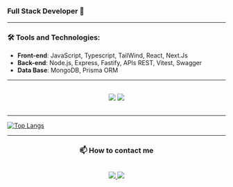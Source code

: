### Full Stack Developer 🚀

---

### 🛠 Tools and Technologies:
- **Front-end**: JavaScript, Typescript, TailWind, React, Next.Js
- **Back-end**: Node.js, Express, Fastify, APIs REST, Vitest, Swagger
- **Data Base**: MongoDB, Prisma ORM
  
---
<br/>
<div align="center">
    <img src="https://skillicons.dev/icons?i=react,html,css,vscode,github,figma,tailwind,git,r" />
    <img src="https://skillicons.dev/icons?i=nodejs,javascript,typescript,express,mongodb" /><br>
</div>
<br/>

---

<a >[![Top Langs](https://github-readme-stats.vercel.app/api/top-langs/?username=ciceroRMG&layout=compact&theme=catppuccin_latte)](https://github.com/anuraghazra/github-readme-stats)</a>

---
<div align="center"><h3>📫 How to contact me</h3></div>
<br/>
<div align="center"> 
  <a href="mailto:dev.cicerogomes@gmail.com">
    <img src="https://img.shields.io/badge/Gmail-333333?style=for-the-badge&logo=gmail&logoColor=red" />
  </a>
  <a href="https://www.linkedin.com/in/c%C3%ADcero-gomes-8207292b3/" target="_blank">
    <img src="https://img.shields.io/badge/LinkedIn-0077B5?style=for-the-badge&logo=linkedin&logoColor=white" target="_blank" />
  </a>
</div>
